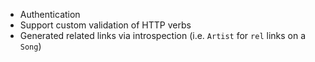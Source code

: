 * Authentication
* Support custom validation of HTTP verbs
* Generated related links via introspection (i.e. `Artist` for `rel` links on a `Song`)
